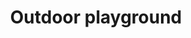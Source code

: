 ---
layout: "pages/venkovni-hriste.njk"

title: 'Outdoor playground'
description: 'A safe outdoor playground for children in the beautiful surroundings of Chateau Orlice. Joy and fun for the little guests every day.'
permalink: 'en/venkovni-hriste/'

eleventyNavigation:
  key: Outdoor playground
  parent: Services and experiences
  order: 600


landing:
  breadcrumbsHome: Home
  breadcrumbsCurrent: Outdoor playground

  heading: Outdoor playground for children

  mouseIconAlt: Computer mouse icon

  imageUrl: /assets/images/playground/playground.jpg
  imageAlt: Child on the swing in the playground


contentOne:
  topper: Outdoor playground
  heading: Outdoor children's playground for the youngest hotel guests

  imageUrl: /assets/images/playground/playground.jpg
  imageAlt: Child on the swing in the playground

  paragraphs:
    - text: At Hotel Chateau Orlice, we also think of our youngest guests. Right next to the hotel there is a cozy playground where children can have hours of fun in the fresh air. They will find a large trampoline for safe jumping and happy laughter, wooden climbing frames that encourage motor skills and imagination, and plenty of space to play and rest.

    - text: The playground is located on the premises, so parents can relax in peace while their children play safely. Whether you are staying with us for the weekend or just coming to our restaurant for lunch, the playground is free for you to use.

  cta: Reservation
---